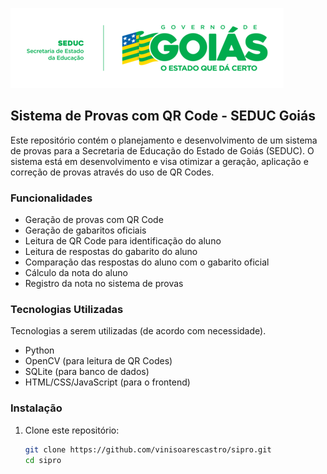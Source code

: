 ![seduc](/img/logo-seduc-128px.png)

## Sistema de Provas com QR Code - SEDUC Goiás

Este repositório contém o planejamento e desenvolvimento de um sistema de provas para a Secretaria de Educação do Estado de Goiás (SEDUC). O sistema está em desenvolvimento e visa otimizar a geração, aplicação e correção de provas através do uso de QR Codes.

### Funcionalidades

- Geração de provas com QR Code
- Geração de gabaritos oficiais
- Leitura de QR Code para identificação do aluno
- Leitura de respostas do gabarito do aluno
- Comparação das respostas do aluno com o gabarito oficial
- Cálculo da nota do aluno
- Registro da nota no sistema de provas

### Tecnologias Utilizadas
Tecnologias a serem utilizadas (de acordo com necessidade).

- Python
- OpenCV (para leitura de QR Codes)
- SQLite (para banco de dados)
- HTML/CSS/JavaScript (para o frontend)

### Instalação

1. Clone este repositório:

   ```sh
   git clone https://github.com/vinisoarescastro/sipro.git
   cd sipro
